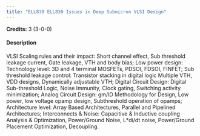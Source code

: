 ```yaml
---
title: "ELL830 ELL830 Issues in Deep Submicron VLSI Design"
---
```

**Credits:** 3 (3-0-0)

#### Description
VLSI Scaling rules and their impact: Short channel effect, Sub threshold leakage current, Gate leakage, VTH and body bias; Low power design: Technology level: 3D and 4 terminal MOSFETs, PDSOI, FDSOI, FINFET; Sub threshold leakage control: Transistor stacking in digital logic Multiple VTH, VDD designs, Dynamically adjustable VTH; Digital Circuit Design: Digital Sub-threshold Logic, Noise Immunity, Clock gating, Switching activity minimization; Analog Circuit Design: gm/ID Methodology for Design, Low power, low voltage opamp design, Subthreshold operation of opamps; Architecture level: Array Based Architectures, Parallel and Pipelined Architectures; Interconnects & Noise: Capacitive & Inductive coupling Analysis & Optimization, Power/Ground Noise, L*di/dt noise, Power/Ground Placement Optimization, Decoupling.